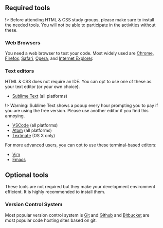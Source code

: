 <!--
  UPDATE THIS:

  Add installation guide here.
  Make sure it covers many operating systems

  Include other additional tools that might be needed, e.g. text editors.
-->

## Required tools

!> Before attending HTML &amp; CSS study groups, please make sure to install the needed tools. You will not be able to participate in the activities without these.

### Web Browsers

You need a web browser to test your code. Most widely used are [Chrome](https://www.google.com/chrome/), [Firefox](https://www.mozilla.org/en-US/firefox/new/), [Safari](https://www.apple.com/safari/), [Opera](https://www.opera.com/), and [Internet Explorer](https://support.microsoft.com/en-us/help/17621/internet-explorer-downloads).

### Text editors

HTML &amp; CSS does not require an IDE. You can opt to use one of these as your text editor (or your own choice).

- [Sublime Text](https://www.sublimetext.com/) (all platforms)

!> Warning: Sublime Text shows a popup every hour prompting you to pay if you are using the free version. Please use another editor if you find this annoying.

- [VSCode](https://code.visualstudio.com/) (all platforms)
- [Atom](https://atom.io/) (all platforms)
- [Textmate](https://macromates.com/) (OS X only)

For more advanced users, you can opt to use these terminal-based editors:

- [Vim](http://www.vim.org/)
- [Emacs](https://www.gnu.org/software/emacs/)

## Optional tools

These tools are not required but they make your development environment efficient. It is highly recommended to install them.

### Version Control System

Most popular version control system is [Git](https://git-scm.com/) and [Github](https://github.com/) and [Bitbucket](https://bitbucket.org/) are most popular code hosting sites based on git.


